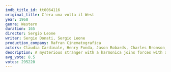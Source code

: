 ```yaml
---
imdb_title_id: tt0064116
original_title: C'era una volta il West
year: 1968
genre: Western
duration: 165
director: Sergio Leone
writer: Sergio Donati, Sergio Leone
production_company: Rafran Cinematografica
actors: Claudia Cardinale, Henry Fonda, Jason Robards, Charles Bronson, Gabriele Ferzetti, Paolo Stoppa, Woody Strode, Jack Elam, Keenan Wynn, Frank Wolff, Lionel Stander
description: A mysterious stranger with a harmonica joins forces with a notorious desperado to protect a beautiful widow from a ruthless assassin working for the railroad.
avg_vote: 8.5
votes: 295220
---
```

